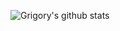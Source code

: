 ![Grigory's github stats](https://github-readme-stats.vercel.app/api?username=grigory-js-ninja&show_icons=true&theme=dracula&hide=stars,issues)
